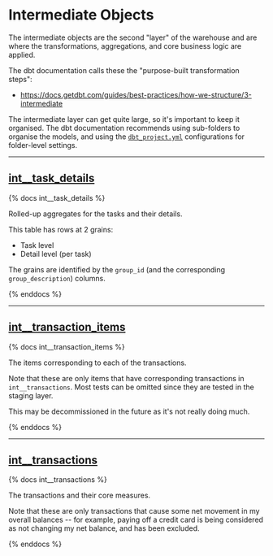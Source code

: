 # Intermediate Objects

The intermediate objects are the second "layer" of the warehouse and are where the transformations, aggregations, and core business logic are applied.

The dbt documentation calls these the "purpose-built transformation steps":

- https://docs.getdbt.com/guides/best-practices/how-we-structure/3-intermediate

The intermediate layer can get quite large, so it's important to keep it organised. The dbt documentation recommends using sub-folders to organise the models, and using the [`dbt_project.yml`](../../dbt_project.yml) configurations for folder-level settings.

---

## [int\_\_task_details](int__task_details.sql)

{% docs int__task_details %}

Rolled-up aggregates for the tasks and their details.

This table has rows at 2 grains:

- Task level
- Detail level (per task)

The grains are identified by the `group_id` (and the corresponding `group_description`) columns.

{% enddocs %}

---

## [int\_\_transaction_items](int__transaction_items.sql)

{% docs int__transaction_items %}

The items corresponding to each of the transactions.

Note that these are only items that have corresponding transactions in `int__transactions`. Most tests can be omitted since they are tested in
the staging layer.

This may be decommissioned in the future as it's not really doing much.

{% enddocs %}

---

## [int\_\_transactions](int__transactions.sql)

{% docs int__transactions %}

The transactions and their core measures.

Note that these are only transactions that cause some net movement in my overall balances -- for example, paying off a credit card is being considered as not changing my net balance, and has been excluded.

{% enddocs %}
